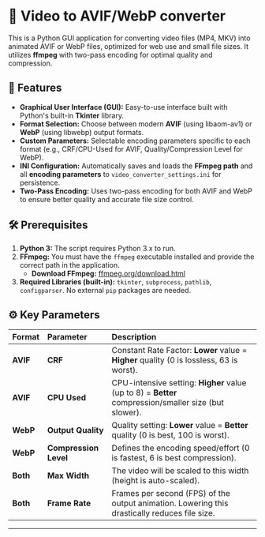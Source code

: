# 🎥 Video to AVIF/WebP converter

This is a Python GUI application for converting video files (MP4, MKV) into animated AVIF or WebP files, optimized for web use and small file sizes. It utilizes **ffmpeg** with two-pass encoding for optimal quality and compression.

## 🌟 Features

* **Graphical User Interface (GUI):** Easy-to-use interface built with Python's built-in **Tkinter** library.
* **Format Selection:** Choose between modern **AVIF** (using libaom-av1) or **WebP** (using libwebp) output formats.
* **Custom Parameters:** Selectable encoding parameters specific to each format (e.g., CRF/CPU-Used for AVIF, Quality/Compression Level for WebP).
* **INI Configuration:** Automatically saves and loads the **FFmpeg path** and all **encoding parameters** to `video_converter_settings.ini` for persistence.
* **Two-Pass Encoding:** Uses two-pass encoding for both AVIF and WebP to ensure better quality and accurate file size control.

## 🛠️ Prerequisites

1.  **Python 3:** The script requires Python 3.x to run.
2.  **FFmpeg:** You must have the `ffmpeg` executable installed and provide the correct path in the application.
    * **Download FFmpeg:** [ffmpeg.org/download.html](https://ffmpeg.org/download.html)
3.  **Required Libraries (built-in):** `tkinter`, `subprocess`, `pathlib`, `configparser`. No external `pip` packages are needed.

## ⚙️ Key Parameters

| Format | Parameter | Description |
| :--- | :--- | :--- |
| **AVIF** | **CRF** | Constant Rate Factor: **Lower** value = **Higher** quality (0 is lossless, 63 is worst). |
| **AVIF** | **CPU Used** | CPU-intensive setting: **Higher** value (up to 8) = **Better** compression/smaller size (but slower). |
| **WebP** | **Output Quality** | Quality setting: **Lower** value = **Better** quality (0 is best, 100 is worst). |
| **WebP** | **Compression Level** | Defines the encoding speed/effort (0 is fastest, 6 is best compression). |
| **Both** | **Max Width** | The video will be scaled to this width (height is auto-scaled). |
| **Both** | **Frame Rate** | Frames per second (FPS) of the output animation. Lowering this drastically reduces file size. |

---

